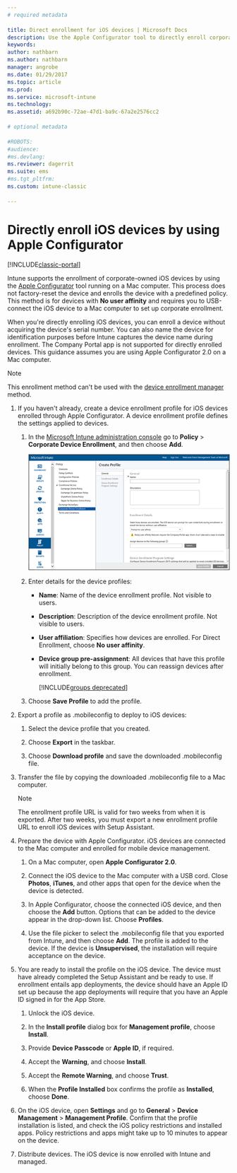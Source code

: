 ```yaml
---
# required metadata

title: Direct enrollment for iOS devices | Microsoft Docs
description: Use the Apple Configurator tool to directly enroll corporate-owned iOS devices with a predefined policy by USB-connecting them to a Mac computer.
keywords:
author: nathbarn
ms.author: nathbarn
manager: angrobe
ms.date: 01/29/2017
ms.topic: article
ms.prod:
ms.service: microsoft-intune
ms.technology:
ms.assetid: a692b90c-72ae-47d1-ba9c-67a2e2576cc2

# optional metadata

#ROBOTS:
#audience:
#ms.devlang:
ms.reviewer: dagerrit
ms.suite: ems
#ms.tgt_pltfrm:
ms.custom: intune-classic

---
```


# Directly enroll iOS devices by using Apple Configurator

[!INCLUDE[classic-portal](../includes/classic-portal.md)]

Intune supports the enrollment of corporate-owned iOS devices by using the [Apple Configurator](http://go.microsoft.com/fwlink/?LinkId=518017) tool running on a Mac computer. This process does not factory-reset the device and enrolls the device with a predefined policy. This method is for devices with **No user affinity** and requires you to USB-connect the iOS device to a Mac computer to set up corporate enrollment.

When you're directly enrolling iOS devices, you can enroll a device without acquiring the device's serial number. You can also name the device for identification purposes before Intune captures the device name during enrollment. The Company Portal app is not supported for directly enrolled devices. This guidance assumes you are using Apple Configurator 2.0 on a Mac computer.

>[!NOTE]
>This enrollment method can't be used with the [device enrollment manager](enroll-corporate-owned-devices-with-the-device-enrollment-manager-in-microsoft-intune.md) method.

1.  If you haven't already, create a device enrollment profile for iOS devices enrolled through Apple Configurator. A device enrollment profile defines the settings applied to devices.

    1.  In the [Microsoft Intune administration console](http://manage.microsoft.com) go to **Policy** &gt; **Corporate Device Enrollment**, and then choose **Add**.

        ![Create device enrollment profile page](../media/pol-sa-corp-enroll.png)

    2.  Enter details for the device profiles:

        -   **Name**: Name of the device enrollment profile. Not visible to users.

        -   **Description**: Description of the device enrollment profile. Not visible to users.

        -   **User affiliation**: Specifies how devices are enrolled. For Direct Enrollment, choose **No user affinity**.

        -   **Device group pre-assignment**: All devices that have this profile will initially belong to this group. You can reassign devices after enrollment.

            [!INCLUDE[groups deprecated](../includes/group-deprecation.md)]

    3.  Choose **Save Profile** to add the profile.

5.  Export a profile as .mobileconfig to deploy to iOS devices:

	1.   Select the device profile that you created.

    2.   Choose **Export** in the taskbar.

    3.   Choose **Download profile** and save the downloaded .mobileconfig file.

6.  Transfer the file by copying the downloaded .mobileconfig file to a Mac computer.
    > [!NOTE]
    > The enrollment profile URL is valid for two weeks from when it is exported. After two weeks, you must export a new enrollment profile URL to enroll iOS devices with Setup Assistant.

7.  Prepare the device with Apple Configurator. iOS devices are connected to the Mac computer and enrolled for mobile device management.

    1.  On a Mac computer, open **Apple Configurator 2.0**.

    2.  Connect the iOS device to the Mac computer with a USB cord. Close **Photos**, **iTunes**, and other apps that open for the device when the device is detected.

    3.  In Apple Configurator, choose the connected iOS device, and then choose the **Add** button. Options that can be added to the device appear in the drop-down list. Choose **Profiles**.

    4.  Use the file picker to select the .mobileconfig file that you exported from Intune, and then choose **Add**. The profile is added to the device.  If the device is **Unsupervised**, the installation will require acceptance on the device.

8.  You are ready to install the profile on the iOS device. The device must have already completed the Setup Assistant and be ready to use. If enrollment entails app deployments, the device should have an Apple ID set up because the app deployments will require that you have an Apple ID signed in for the App Store.

    1.  Unlock the iOS device.

    2.  In the **Install profile** dialog box for **Management profile**,  choose **Install**.

    3.  Provide **Device Passcode** or **Apple ID**, if required.

    4.  Accept the **Warning**, and choose **Install**.

    5.  Accept the **Remote Warning**, and choose **Trust**.

    6.  When the **Profile Installed** box confirms the profile as **Installed**, choose **Done**.

9.  On the iOS device, open **Settings** and go to **General** &gt; **Device Management** &gt; **Management Profile**. Confirm that the profile installation is listed, and check the iOS policy restrictions and installed apps. Policy restrictions and apps might take up to 10 minutes to appear on the device.

10.  Distribute devices. The iOS device is now enrolled with Intune and managed.
